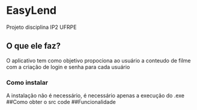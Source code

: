 # EasyLend
Projeto disciplina IP2 UFRPE

## O que ele faz?
O aplicativo tem como objetivo propociona ao usuário a conteudo de filme com a criação de login e senha para cada usuário
### Como instalar
A instalação não é necessário, é necessário apenas a execução do .exe
##Como obter o src code
##Funcionalidade
